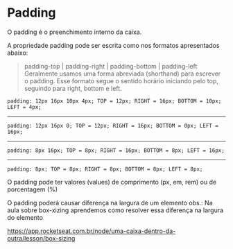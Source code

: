 
# Padding 

O padding é o preenchimento interno da caixa.

A propriedade padding pode ser escrita como nos formatos apresentados abaixo:

> padding-top | padding-right | padding-bottom | padding-left
Geralmente usamos uma forma abreviada (shorthand) para escrever o padding. Esse formato segue o sentido horário iniciando pelo top, seguindo para right, bottom e left.


`padding: 12px 16px 10px 4px;
TOP = 12px;
RIGHT = 16px;
BOTTOM = 10px;
LEFT = 4px;`

---
`padding: 12px 16px 0;
TOP = 12px;
RIGHT = 16px;
BOTTOM = 0px;
LEFT = 16px;`

---

`padding: 8px 16px;
TOP = 8px;
RIGHT = 16px;
BOTTOM = 8px;
LEFT = 16px;`

---
`padding: 8px;
TOP = 8px;
RIGHT = 8px;
BOTTOM = 8px;
LEFT = 8px;`

O padding pode ter valores (values) de comprimento (px, em, rem) ou de porcentagem (%)

O padding poderá causar diferença na largura de um elemento
obs.: Na aula sobre box-xizing aprendemos como resolver essa diferença na largura do elemento

https://app.rocketseat.com.br/node/uma-caixa-dentro-da-outra/lesson/box-sizing